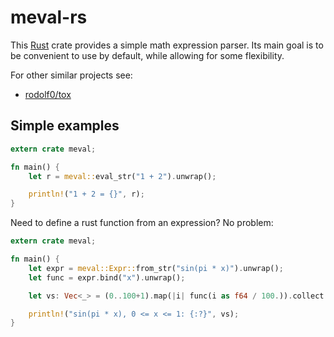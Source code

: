 # meval-rs

This [Rust] crate provides a simple math expression parser. Its main
goal is to be convenient to use by default, while allowing for some
flexibility.

For other similar projects see:

- [rodolf0/tox](https://github.com/rodolf0/tox)

## Simple examples

```rust
extern crate meval;

fn main() {
    let r = meval::eval_str("1 + 2").unwrap();

    println!("1 + 2 = {}", r);
}
```

Need to define a rust function from an expression? No problem:

```rust
extern crate meval;

fn main() {
    let expr = meval::Expr::from_str("sin(pi * x)").unwrap();
    let func = expr.bind("x").unwrap();

    let vs: Vec<_> = (0..100+1).map(|i| func(i as f64 / 100.)).collect();

    println!("sin(pi * x), 0 <= x <= 1: {:?}", vs);
}
```


[Rust]: https://www.rust-lang.org/

